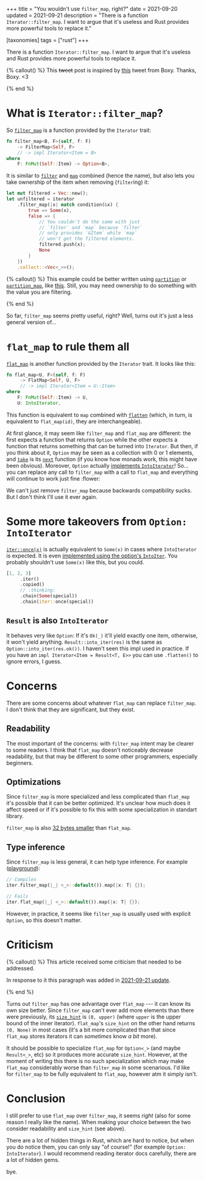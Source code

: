 +++
title = "You wouldn't use `filter_map`, right?"
date = 2021-09-20
updated = 2021-09-21
description = "There is a function `Iterator::filter_map`. I want to argue that it's useless and Rust provides more powerful tools to replace it."

[taxonomies] 
tags = ["rust"]
+++

There is a function `Iterator::filter_map`. I want to argue that it's useless and Rust provides more powerful tools to replace it.

<!-- more -->

{% callout() %}
This ~~tweet~~ post is inspired by [this] tweet from Boxy. Thanks, Boxy. <3

[this]: https://twitter.com/EllenNyan0214/status/1425911176853139460?s=20
{% end %}

# What is `Iterator::filter_map`?

So [`filter_map`] is a function provided by the `Iterator` trait:

```rust
fn filter_map<B, F>(self, f: F) 
    -> FilterMap<Self, F>
    // -> impl Iterator<Item = B>
where
    F: FnMut(Self::Item) -> Option<B>,
```

It is similar to [`filter`] and [`map`] combined (hence the name), but also lets you take ownership of the item when removing (`filter`ing) it:

```rust
let mut filtered = Vec::new();
let unfiltered = iterator
    .filter_map(|x| match condition(&x) {
        true => Some(x),
        false => {
            // You couldn't do the same with just 
            // `filter` and `map` because `filter` 
            // only provides `&Item` while `map`
            // won't get the filtered elements.
            filtered.push(x);
            None
        }
    })
    .collect::<Vec<_>>();
```

{% callout() %}
This example could be better written using [`partition`] or [`partition_map`], like [this]. Still, you may need ownership to do something with the value you are filtering.

[`partition`]: https://doc.rust-lang.org/nightly/core/iter/trait.Iterator.html#method.partition
[`partition_map`]: https://docs.rs/itertools/0.10.1/itertools/trait.Itertools.html#method.partition_map
[this]: https://play.rust-lang.org/?version=stable&mode=debug&edition=2018&gist=c46656bf42e9f33c70cc53950518081b
{% end %}

So far, `filter_map` seems pretty useful, right? Well, turns out it's just a less general version of...

[`filter_map`]: https://doc.rust-lang.org/std/iter/trait.Iterator.html#method.filter_map
[`filter`]: https://doc.rust-lang.org/std/iter/trait.Iterator.html#method.filter
[`map`]: https://doc.rust-lang.org/std/iter/trait.Iterator.html#method.map

# `flat_map` to rule them all

[`flat_map`] is another function provided by the `Iterator` trait. It looks like this: 

```rust
fn flat_map<U, F>(self, f: F)
     -> FlatMap<Self, U, F>
     // -> impl Iterator<Item = U::Item>
where
    F: FnMut(Self::Item) -> U,
    U: IntoIterator,
```

This function is equivalent to `map` combined with [`flatten`] (which, in turn, is equivalent to `flat_map(id)`, they are interchangeable). 

At first glance, it may seem like `filter_map` and `flat_map` are different: the first expects a function that returns `Option` while the other expects a function that returns something that can be turned into `Iterator`. But then, if you think about it, `Option` may be seen as a collection with 0 or 1 elements, and [`take`] is its [`next`] function (if you know how monads work, this might have been obvious). Moreover, `Option` actually [implements `IntoIterator`]! So... you can replace any call to `filter_map` with a call to `flat_map` and everything will continue to work just fine :flower:

We can't just remove `filter_map` because backwards compatibility sucks. But I don't think I'll use it ever again.

[`flat_map`]: https://doc.rust-lang.org/std/iter/trait.Iterator.html#method.flat_map
[`flatten`]: https://doc.rust-lang.org/std/iter/trait.Iterator.html#method.flatten
[`take`]: https://doc.rust-lang.org/std/option/enum.Option.html#method.take
[`next`]: +https://doc.rust-lang.org/std/iter/trait.Iterator.html#tymethod.next
[implements `IntoIterator`]: https://doc.rust-lang.org/std/option/enum.Option.html#impl-IntoIterator

# Some more takeovers from `Option: IntoIterator`

[`iter::once(x)`] is actually equivalent to `Some(x)` in cases where `IntoIterator` is expected. It is even [implemented using the option's `IntoIter`]. You probably shouldn't use `Some(x)` like this, but you could.

```rust
[1, 2, 3]
     .iter()
     .copied()
     // :thinking:
     .chain(Some(special))
     .chain(iter::once(special))
```

[`iter::once(x)`]: https://doc.rust-lang.org/std/iter/fn.once.html
[implemented using the option's `IntoIter`]: https://github.com/rust-lang/rust/blob/db1fb85cff63ad5fffe435e17128f99f9e1d970c/library/core/src/iter/sources/once.rs#L65

## `Result` is also `IntoIterator`

It behaves very like `Option`: If it's `Ok(_)` it'll yield exactly one item, otherwise, it won't yield anything. `Result::into_iter(res)` is the same as `Option::into_iter(res.ok())`. I haven't seen this impl used in practice. If you have an `impl Iterator<Item = Result<T, E>>` you can use `.flatten()` to ignore errors, I guess.

# Concerns

There are some concerns about whatever `flat_map` can replace `filter_map`. I don't think that they are significant, but they exist.

## Readability

The most important of the concerns: with `filter_map` intent may be clearer to some readers. I think that `flat_map` doesn't noticeably decrease readability, but that may be different to some other programmers, especially beginners.

## Optimizations

Since `filter_map` is more specialized and less complicated than `flat_map` it's possible that it can be better optimized. It's unclear how much does it affect speed or if it's possible to fix this with some specialization in standart library.

`filter_map` is also [32 bytes smaller] than `flat_map`.

[32 bytes smaller]: https://play.rust-lang.org/?version=stable&mode=debug&edition=2018&gist=72f01ae1b8877f501a37db2f33724fff

## Type inference

Since `filter_map` is less general, it can help type inference. For example ([playground]):

```rust
// Compiles
iter.filter_map(|_| <_>::default()).map(|x: T| {});

// Fails
iter.flat_map(|_| <_>::default()).map(|x: T| {});
```

However, in practice, it seems like `filter_map` is usually used with explicit `Option`, so this doesn't matter.

[playground]: https://play.rust-lang.org/?version=stable&mode=debug&edition=2018&gist=061a524a15d8d9c1d656aceb61949876

# Criticism

{% callout() %}
This article received some criticism that needed to be addressed. 

In response to it this paragraph was added in [2021-09-21 update].

[2021-09-21 update]: https://github.com/i-hate-reality/blog/pull/30
{% end %}

Turns out `filter_map` has one advantage over `flat_map` --- it can know its own size better. Since `filter_map` can't ever add more elements than there were previously, its [`size_hint`] is `(0, upper)` (where `upper` is the upper bound of the inner iterator). `flat_map`'s `size_hint` on the other hand returns `(0, None)` in most cases (it's a bit more complicated than that since `flat_map` stores iterators it can _sometimes_ know _a bit_ more).

It should be possible to specialize `flat_map` for `Option<_>` (and maybe `Result<_>`, etc) so it produces more accurate `size_hint`. However, at the moment of writing this there is no such specialization which may make `flat_map` considerably worse than `filter_map` in some scenarious. I'd like for `filter_map` to be fully equivalent to `flat_map`, however atm it simply isn't.

[`size_hint`]: https://doc.rust-lang.org/std/iter/trait.Iterator.html#method.size_hint

# Conclusion

I still prefer to use `flat_map` over `filter_map`, it seems *right* (also for some reason I really like the name). When making your choice between the two consider readability and `size_hint` (see above). 

There are a lot of hidden things in Rust, which are hard to notice, but when you do notice them, you can only say "of course!" (for example `Option: IntoIterator`). I would recommend reading iterator docs carefully, there are a lot of hidden gems.

bye.
